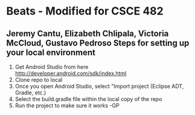 Beats - Modified for CSCE 482
=====
Jeremy Cantu, Elizabeth Chlipala, Victoria McCloud, Gustavo Pedroso
Steps for setting up your local environment
-----
1. Get Android Studio from here http://developer.android.com/sdk/index.html
2. Clone repo to local
3. Once you open Android Studio, select "Import project (Eclipse ADT, Gradle, etc.)
4. Select the build.gradle file within the local copy of the repo
5. Run the project to make sure it works -GP
